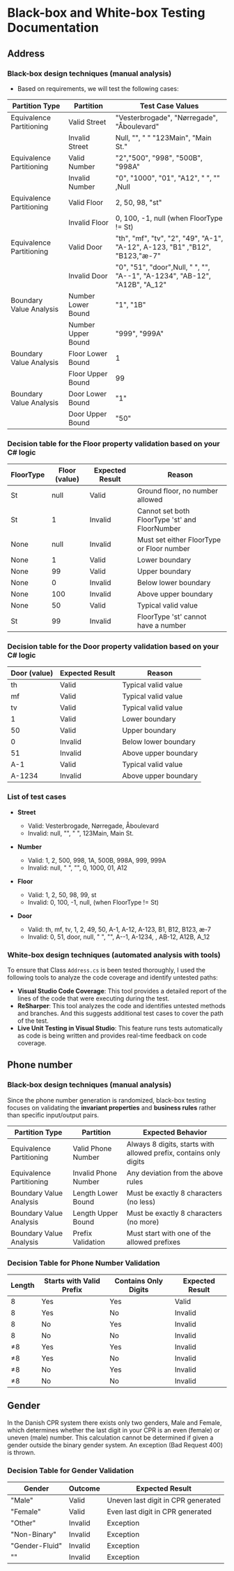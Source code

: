 # Black-box and White-box Testing Documentation

## Address

### Black-box design techniques (manual analysis)

- Based on requirements, we will test the following cases:

| Partition Type           | Partition          | Test Case Values                                                            |
|--------------------------|--------------------|-----------------------------------------------------------------------------|
| Equivalence Partitioning | Valid Street       | "Vesterbrogade", "Nørregade", "Åboulevard"                                  |
|                          | Invalid Street     | Null, "", " " "123Main", "Main St."                                         |
| Equivalence Partitioning | Valid Number       | "2","500", "998", "500B", "998A"                                            |
|                          | Invalid Number     | "0", "1000", "01", "A12", " ", "" ,Null                                     |
| Equivalence Partitioning | Valid Floor        | 2, 50, 98, "st"                                                             |
|                          | Invalid Floor      | 0, 100, -1, null (when FloorType != St)                                     |
| Equivalence Partitioning | Valid Door         | "th", "mf", "tv", "2", "49", "A-1", "A-12", A-123, "B1" ,"B12", "B123,"æ-7" |
|                          | Invalid Door       | "0", "51", "door",Null, " ", "", "A--1", "A-1234", "AB-12", "A12B", "A_12"  |
| Boundary Value Analysis  | Number Lower Bound | "1", "1B"                                                                   |
|                          | Number Upper Bound | "999", "999A"                                                               |
| Boundary Value Analysis  | Floor Lower Bound  | 1                                                                           |
|                          | Floor Upper Bound  | 99                                                                          |
| Boundary Value Analysis  | Door Lower Bound   | "1"                                                                         |
|                          | Door Upper Bound   | "50"                                                                        |

### Decision table for the Floor property validation based on your C# logic

| FloorType | Floor (value) | Expected Result | Reason                                         |
|-----------|---------------|-----------------|------------------------------------------------|
| St        | null          | Valid           | Ground floor, no number allowed                |
| St        | 1             | Invalid         | Cannot set both FloorType 'st' and FloorNumber |
| None      | null          | Invalid         | Must set either FloorType or Floor number      |
| None      | 1             | Valid           | Lower boundary                                 |
| None      | 99            | Valid           | Upper boundary                                 |
| None      | 0             | Invalid         | Below lower boundary                           |
| None      | 100           | Invalid         | Above upper boundary                           |
| None      | 50            | Valid           | Typical valid value                            |
| St        | 99            | Invalid         | FloorType 'st' cannot have a number            |

### Decision table for the Door property validation based on your C# logic

| Door (value) | Expected Result | Reason               |
|--------------|-----------------|----------------------|
| th           | Valid           | Typical valid value  |
| mf           | Valid           | Typical valid value  |
| tv           | Valid           | Typical valid value  |
| 1            | Valid           | Lower boundary       |
| 50           | Valid           | Upper boundary       |
| 0            | Invalid         | Below lower boundary |
| 51           | Invalid         | Above upper boundary |
| A-1          | Valid           | Typical valid value  |
| A-1234       | Invalid         | Above upper boundary |

### List of test cases

- **Street**

  - Valid: Vesterbrogade, Nørregade, Åboulevard
  - Invalid: null, "", " ", 123Main, Main St.

- **Number**

  - Valid: 1, 2, 500, 998, 1A, 500B, 998A, 999, 999A
  - Invalid: null, " ", "", 0, 1000, 01, A12

- **Floor**

  - Valid: 1, 2, 50, 98, 99, st
  - Invalid: 0, 100, -1, null, (when FloorType != St)

- **Door**
  - Valid: th, mf, tv, 1, 2, 49, 50, A-1, A-12, A-123, B1, B12, B123, æ-7
  - Invalid: 0, 51, door, null, " ", "", A--1, A-1234, , AB-12, A12B, A_12

### White-box design techniques (automated analysis with tools)

To ensure that Class `Address.cs` is been tested thoroughly, I used the following tools to analyze the code coverage and identify untested paths:

- **Visual Studio Code Coverage**: This tool provides a detailed report of the lines of the code that were executing during the test.
- **ReSharper**: This tool analyzes the code and identifies untested methods and branches. And this suggests additional test cases to cover the path of the test.
- **Live Unit Testing in Visual Studio**: This feature runs tests automatically as code is being written and provides real-time feedback on code coverage.

## Phone number

### Black-box design techniques (manual analysis)

Since the phone number generation is randomized, black-box testing focuses on validating the **invariant properties** and **business rules** rather than specific input/output pairs.

| Partition Type           | Partition            | Expected Behavior                                                 |
|--------------------------|----------------------|-------------------------------------------------------------------|
| Equivalence Partitioning | Valid Phone Number   | Always 8 digits, starts with allowed prefix, contains only digits |
| Equivalence Partitioning | Invalid Phone Number | Any deviation from the above rules                                |
| Boundary Value Analysis  | Length Lower Bound   | Must be exactly 8 characters (no less)                            |
| Boundary Value Analysis  | Length Upper Bound   | Must be exactly 8 characters (no more)                            |
| Boundary Value Analysis  | Prefix Validation    | Must start with one of the allowed prefixes                       |

### Decision Table for Phone Number Validation

| Length | Starts with Valid Prefix | Contains Only Digits | Expected Result |
|--------|--------------------------|----------------------|-----------------|
| 8      | Yes                      | Yes                  | Valid           |
| 8      | Yes                      | No                   | Invalid         |
| 8      | No                       | Yes                  | Invalid         |
| 8      | No                       | No                   | Invalid         |
| ≠8     | Yes                      | Yes                  | Invalid         |
| ≠8     | Yes                      | No                   | Invalid         |
| ≠8     | No                       | Yes                  | Invalid         |
| ≠8     | No                       | No                   | Invalid         |

## Gender

In the Danish CPR system there exists only two genders, Male and Female, which determines whether the last digit in your CPR is an even (female) or uneven (male) number. This calculation cannot be determined if given a gender outside the binary gender system. An exception (Bad Request 400) is thrown.

### Decision Table for Gender Validation

| Gender         | Outcome | Expected Result                    |
|----------------|---------|------------------------------------|
| "Male"         | Valid   | Uneven last digit in CPR generated |
| "Female"       | Valid   | Even last digit in CPR generated   |
| "Other"        | Invalid | Exception                          |
| "Non-Binary"   | Invalid | Exception                          |
| "Gender-Fluid" | Invalid | Exception                          |
| ""             | Invalid | Exception                          |

